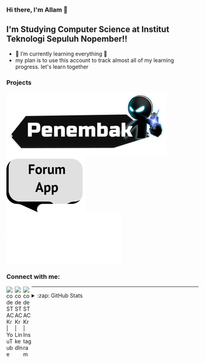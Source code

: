 ### Hi there, I'm Allam 👋

## I'm Studying Computer Science at Institut Teknologi Sepuluh Nopember!!

- 🌱 I’m currently learning everything 🤣
- my plan is to use this account to track almost all of my learning progress. let's learn together


### Projects

[<img src="pics/Penembak.png" alt="Penembak" style="display: flex;" />](https://github.com/widigdacahya/T-Rex_ucul/tree/main/FinalProject)
[<img src="pics/ForumApp.png" alt="Forum App" style="display: flex;" />](https://github.com/Allam0053/ForumApp)
[<img src="pics/SoftwareHouse.png" alt="Software House" style="display: flex;" />](https://github.com/Allam0053/tugas-wordpress1)

### Connect with me:

[<img align="left" alt="codeSTACKr | YouTube" width="22px" src="https://cdn.jsdelivr.net/npm/simple-icons@v3/icons/youtube.svg" />][youtube]
[<img align="left" alt="codeSTACKr | LinkedIn" width="22px" src="https://cdn.jsdelivr.net/npm/simple-icons@v3/icons/linkedin.svg" />][linkedin]
[<img align="left" alt="codeSTACKr | Instagram" width="22px" src="https://cdn.jsdelivr.net/npm/simple-icons@v3/icons/instagram.svg" />][instagram]

---

<details>
  <summary>:zap: GitHub Stats</summary>

  <img align="left" alt="codeSTACKr's GitHub Stats" src="https://github-readme-stats.codestackr.vercel.app/api?username=Allam0053&show_icons=true&hide_border=true" />

</details>

[youtube]: https://www.youtube.com/channel/UCHsFTl3vTgcssasrbSWOKlQ
[instagram]: https://instagram.com/alt_rof
[linkedin]: https://www.linkedin.com/in/allam-taju-sarof-34a2151b4/
